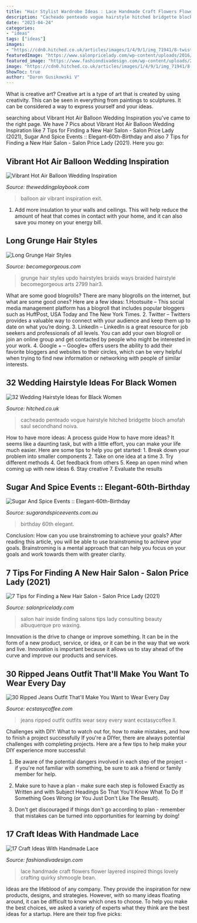 ```yaml
---
title: "Hair Stylist Wardrobe Ideas : Lace Handmade Craft Flowers Flower Layered Inspired Things Lovely Crafting Quirky Shmoogle Bean"
description: "Cacheado penteado vogue hairstyle hitched bridgette bloch amofah saul secondhand noiva"
date: "2023-04-24"
categories:
- "ideas"
tags: ["ideas"]
images:
- "https://cdn0.hitched.co.uk/articles/images/1/4/9/1/img_71941/8-twisted-bun-with-flowers.jpg"
featuredImage: "https://www.salonpricelady.com/wp-content/uploads/2016/02/hair-salon-inside.jpg"
featured_image: "https://www.fashiondivadesign.com/wp-content/uploads/2013/03/Craft-Ideas-With-Handmade-Lace-1.jpg"
image: "https://cdn0.hitched.co.uk/articles/images/1/4/9/1/img_71941/8-twisted-bun-with-flowers.jpg"
ShowToc: true
author: "Daron Gusikowski V"
---
```



What is creative art?
Creative art is a type of art that is created by using creativity. This can be seen in everything from paintings to sculptures. It can be considered a way to express yourself and your ideas.

	

		
searching about Vibrant Hot Air Balloon Wedding Inspiration you've came to the right page. We have 7 Pics about Vibrant Hot Air Balloon Wedding Inspiration like 7 Tips for Finding a New Hair Salon - Salon Price Lady (2021), Sugar And Spice Events :: Elegant-60th-Birthday and also 7 Tips for Finding a New Hair Salon - Salon Price Lady (2021). Here you go:
		
    
## Vibrant Hot Air Balloon Wedding Inspiration

<img loading=lazy src="https://theweddingplaybook.com/wp-content/uploads/Vibrant-Hot-Air-Balloon-Wedding-Inspiration-35.jpg" onerror="this.onerror=null;this.src='https://tse1.mm.bing.net/th?id=OIP.pkwrmfyplG5qLxIyj69EAgHaLH&amp;pid=15.1';" alt="Vibrant Hot Air Balloon Wedding Inspiration">

_Source: theweddingplaybook.com_

>balloon air vibrant inspiration exit. 

	

1. Add more insulation to your walls and ceilings. This will help reduce the amount of heat that comes in contact with your home, and it can also save you money on your energy bill.

    
## Long Grunge Hair Styles

<img loading=lazy src="https://static.becomegorgeous.com/img/arts/2010/Sep/24/2799/grunge_updo_hair3_thumb.jpg" onerror="this.onerror=null;this.src='https://tse3.mm.bing.net/th?id=OIP.oQW6UhMWyD2l5df-7iAKZAAAAA&amp;pid=15.1';" alt="Long Grunge Hair Styles">

_Source: becomegorgeous.com_

>grunge hair styles updo hairstyles braids ways braided hairstyle becomegorgeous arts 2799 hair3. 

	

What are some good blogrolls?
There are many blogrolls on the internet, but what are some good ones? Here are a few ideas: 1.Hootsuite – This social media management platform has a blogroll that includes popular bloggers such as HuffPost, USA Today and The New York Times. 
2. Twitter – Twitters provides a valuable way to connect with your audience and keep them up to date on what you’re doing. 
3. LinkedIn – LinkedIn is a great resource for job seekers and professionals of all levels. You can add your own blogroll or join an online group and get contacted by people who might be interested in your work. 
4. Google + – Google+ offers users the ability to add their favorite bloggers and websites to their circles, which can be very helpful when trying to find new information or networking with people of similar interests.

    
## 32 Wedding Hairstyle Ideas For Black Women

<img loading=lazy src="https://cdn0.hitched.co.uk/articles/images/1/4/9/1/img_71941/8-twisted-bun-with-flowers.jpg" onerror="this.onerror=null;this.src='https://tse3.mm.bing.net/th?id=OIP.vExEAmiBZ7EjzJohYv2vygHaLG&amp;pid=15.1';" alt="32 Wedding Hairstyle Ideas for Black Women">

_Source: hitched.co.uk_

>cacheado penteado vogue hairstyle hitched bridgette bloch amofah saul secondhand noiva. 

	

How to have more ideas: A process guide
How to have more ideas? It seems like a daunting task, but with a little effort, you can make your life much easier. Here are some tips to help you get started: 1. Break down your problem into smaller components 2. Take on one idea at a time 3. Try different methods 4. Get feedback from others 5. Keep an open mind when coming up with new ideas 6. Stay creative 7. Evaluate the results 
    
## Sugar And Spice Events :: Elegant-60th-Birthday

<img loading=lazy src="http://www.sugarandspiceevents.com.au/files/5714/0808/4946/Elegant_60th_Birthday_Image5.jpg" onerror="this.onerror=null;this.src='https://tse4.mm.bing.net/th?id=OIP.0TExoMMBkJaf84zqULQCjQHaE8&amp;pid=15.1';" alt="Sugar And Spice Events :: Elegant-60th-Birthday">

_Source: sugarandspiceevents.com.au_

>birthday 60th elegant. 

	

Conclusion: How can you use brainstroming to achieve your goals?
After reading this article, you will be able to use brainstroming to achieve your goals. Brainstroming is a mental approach that can help you focus on your goals and work towards them with greater clarity.

    
## 7 Tips For Finding A New Hair Salon - Salon Price Lady (2021)

<img loading=lazy src="https://www.salonpricelady.com/wp-content/uploads/2016/02/hair-salon-inside.jpg" onerror="this.onerror=null;this.src='https://tse4.mm.bing.net/th?id=OIP.ku7_PMOleMWINt1sS7QuDAHaDo&amp;pid=15.1';" alt="7 Tips for Finding a New Hair Salon - Salon Price Lady (2021)">

_Source: salonpricelady.com_

>salon hair inside finding salons tips lady consulting beauty albuquerque pro waxing. 

	

Innovation is the drive to change or improve something. It can be in the form of a new product, service, or idea, or it can be in the way that we work and live. Innovation is important because it allows us to stay ahead of the curve and improve our products and services.

    
## 30 Ripped Jeans Outfit That&#039;ll Make You Want To Wear Every Day

<img loading=lazy src="https://i2.wp.com/www.ecstasycoffee.com/wp-content/uploads/2016/09/Easy-and-Sexy-Ripped-Jeans-Outfits-Ideas-3.jpg?resize=600%2C799" onerror="this.onerror=null;this.src='https://tse4.mm.bing.net/th?id=OIP.Gi0vUgskQ0Jr6WPozc777QHaJ3&amp;pid=15.1';" alt="30 Ripped Jeans Outfit That&#039;ll Make You Want to Wear Every Day">

_Source: ecstasycoffee.com_

>jeans ripped outfit outfits wear sexy every want ecstasycoffee ll. 

	

Challenges with DIY: What to watch out for, how to make mistakes, and how to finish a project successfully
If you're a DIYer, there are always potential challenges with completing projects. Here are a few tips to help make your DIY experience more successful: 
1. Be aware of the potential dangers involved in each step of the project - if you're not familiar with something, be sure to ask a friend or family member for help.

2. Make sure to have a plan - make sure each step is followed Exactly as Written and with Subject Headings So That You'll Know What To Do If Something Goes Wrong (or You Just Don't Like The Result).

3. Don't get discouraged if things don't go according to plan - remember that mistakes can be turned into opportunities for learning by doing!

    
## 17 Craft Ideas With Handmade Lace

<img loading=lazy src="https://www.fashiondivadesign.com/wp-content/uploads/2013/03/Craft-Ideas-With-Handmade-Lace-1.jpg" onerror="this.onerror=null;this.src='https://tse2.mm.bing.net/th?id=OIP.V0q_2D-x3NTnnT6dd-ZG8AHaE6&amp;pid=15.1';" alt="17 Craft Ideas With Handmade Lace">

_Source: fashiondivadesign.com_

>lace handmade craft flowers flower layered inspired things lovely crafting quirky shmoogle bean. 

	

Ideas are the lifeblood of any company. They provide the inspiration for new products, designs, and strategies. However, with so many ideas floating around, it can be difficult to know which ones to choose. To help you make the best choices, we asked a variety of experts what they think are the best ideas for a startup. Here are their top five picks: 

